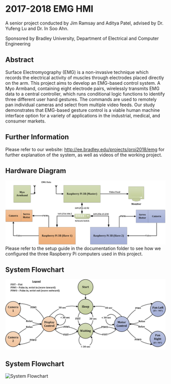# 2017-2018 EMG HMI
A senior project conducted by Jim Ramsay and Aditya Patel, advised by Dr. Yufeng Lu and Dr. In Soo Ahn. 

Sponsored by Bradley University,
Department of Electrical and Computer Engineering 

## Abstract
Surface Electromyography (EMG) is a non-invasive technique which records the electrical activity of muscles through electrodes 
placed directly on the arm. This project aims to develop an EMG-based control system. A Myo Armband, containing eight electrode 
pairs, wirelessly transmits EMG data to a central controller, which runs conditional logic functions to identify three different 
user hand gestures. The commands are used to remotely pan individual cameras and select from multiple video feeds. Our study 
demonstrates that EMG-based gesture control is a viable human machine interface option for a variety of applications in the 
industrial, medical, and consumer markets. 

## Further Information
Please refer to our website: http://ee.bradley.edu/projects/proj2018/emg for further explanation of the system, as well as videos of the 
working project.

## Hardware Diagram
![Hardware Diagram](https://raw.githubusercontent.com/abpatel2/2017-2018_EMG_senior_project/master/00-Documentation/HardwareDiagram_20180404.png)
Please refer to the setup guide in the documentation folder to see how we configured the three Raspberry Pi computers used in this project. 

## System Flowchart
![System Flowchart](https://raw.githubusercontent.com/abpatel2/2017-2018_EMG_senior_project/master/00-Documentation/FlowChart_20180404.png)

## System Flowchart
![System Flowchart](http://ee.bradley.edu/projects/proj2018/emg/FlowChart_20180415.png)

